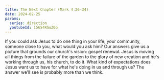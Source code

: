 ```yaml
---
title: The Next Chapter (Mark 4:26-34)
date: 2024-02-25
params:
  series: direction
  youtubeId: 156S4KGuZ6o
---
```


If you could ask Jesus to do one thing in your life, your community, someone close to you, what would you ask him? Our answers give us a picture that grounds our church's vision: gospel renewal. Jesus is moving all things from the failure of the garden to the glory of new creation and he's working through us, his church, to do it. What kind of expectations does Jesus want us to have for what he's doing in us and through us? The answer we'll see is probably more than we think.
